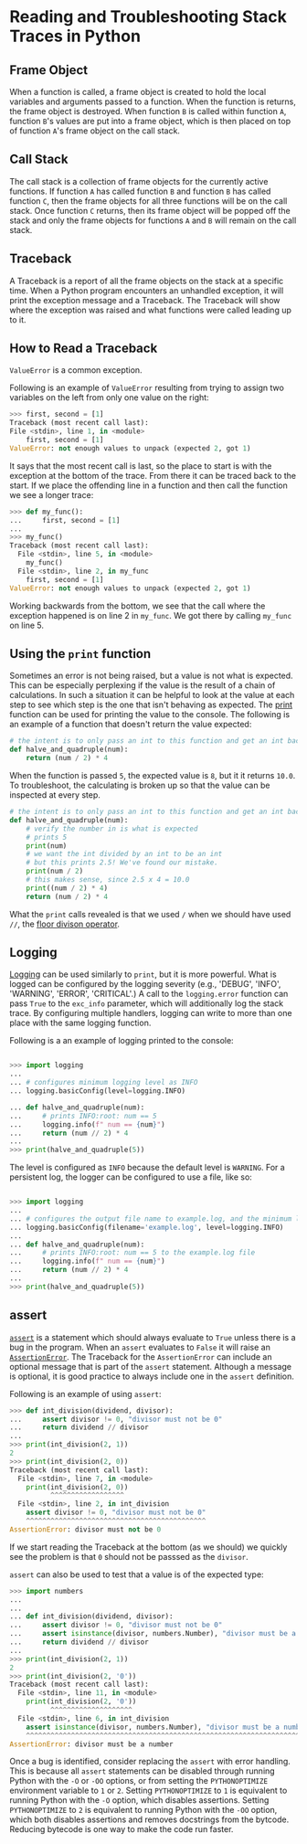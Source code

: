 # Reading and Troubleshooting Stack Traces in Python

## Frame Object

When a function is called, a frame object is created to hold the local variables and arguments passed to a function.
When the function is returns, the frame object is destroyed.
When function `B` is called within function `A`, function `B`'s values are put into a frame object, which is then placed on top of function `A`'s frame object on the call stack.

## Call Stack

The call stack is a collection of frame objects for the currently active functions.
If function `A` has called function `B` and function `B` has called function `C`, then the frame objects for all three functions will be on the call stack.
Once function `C` returns, then its frame object will be popped off the stack and only the frame objects for functions `A` and `B` will remain on the call stack.

## Traceback

A Traceback is a report of all the frame objects on the stack at a specific time.
When a Python program encounters an unhandled exception, it will print the exception message and a Traceback.
The Traceback will show where the exception was raised and what functions were called leading up to it.

## How to Read a Traceback

`ValueError` is a common exception.

Following is an example of `ValueError` resulting from trying to assign two variables on the left from only one value on the right:

```python
>>> first, second = [1]
Traceback (most recent call last):
File <stdin>, line 1, in <module>
    first, second = [1]
ValueError: not enough values to unpack (expected 2, got 1)

```

It says that the most recent call is last, so the place to start is with the exception at the bottom of the trace.
From there it can be traced back to the start.
If we place the offending line in a function and then call the function we see a longer trace:

```python
>>> def my_func():
...     first, second = [1]
...
>>> my_func()
Traceback (most recent call last):
  File <stdin>, line 5, in <module>
    my_func()
  File <stdin>, line 2, in my_func
    first, second = [1]
ValueError: not enough values to unpack (expected 2, got 1)

```

Working backwards from the bottom, we see that the call where the exception happened is on line 2 in `my_func`.
We got there by calling `my_func` on line 5.

## Using the `print` function

Sometimes an error is not being raised, but a value is not what is expected.
This can be especially perplexing if the value is the result of a chain of calculations.
In such a situation it can be helpful to look at the value at each step to see which step is the one that isn't behaving as expected.
The [print][print] function can be used for printing the value to the console.
The following is an example of a function that doesn't return the value expected:

```python
# the intent is to only pass an int to this function and get an int back
def halve_and_quadruple(num):
    return (num / 2) * 4
```

When the function is passed `5`, the expected value is `8`, but it it returns `10.0`.
To troubleshoot, the calculating is broken up so that the value can be inspected at every step.

```python
# the intent is to only pass an int to this function and get an int back
def halve_and_quadruple(num):
    # verify the number in is what is expected
    # prints 5
    print(num)
    # we want the int divided by an int to be an int
    # but this prints 2.5! We've found our mistake.
    print(num / 2)
    # this makes sense, since 2.5 x 4 = 10.0
    print((num / 2) * 4)
    return (num / 2) * 4

```

What the `print` calls revealed is that we used `/` when we should have used `//`, the [floor divison operator][floor divison operator].

## Logging

[Logging][logging] can be used similarly to `print`, but it is more powerful.
What is logged can be configured by the logging severity (e.g., 'DEBUG', 'INFO', 'WARNING', 'ERROR', 'CRITICAL'.)
A call to the `logging.error` function can pass `True` to the `exc_info` parameter, which will additionally log the stack trace.
By configuring multiple handlers, logging can write to more than one place with the same logging function.

Following is a an example of logging printed to the console:

```python

>>> import logging
...
... # configures minimum logging level as INFO
... logging.basicConfig(level=logging.INFO)

... def halve_and_quadruple(num):
...     # prints INFO:root: num == 5
...     logging.info(f" num == {num}")
...     return (num // 2) * 4
...
>>> print(halve_and_quadruple(5))

```

The level is configured as `INFO` because the default level is `WARNING`.
For a persistent log, the logger can be configured to use a file, like so:

```python

>>> import logging
...
... # configures the output file name to example.log, and the minimum logging level as INFO
... logging.basicConfig(filename='example.log', level=logging.INFO)
...
... def halve_and_quadruple(num):
...     # prints INFO:root: num == 5 to the example.log file
...     logging.info(f" num == {num}")
...     return (num // 2) * 4
...
>>> print(halve_and_quadruple(5))

```

## assert

[`assert`][assert] is a statement which should always evaluate to `True` unless there is a bug in the program.
When an `assert` evaluates to `False` it will raise an [`AssertionError`][AssertionError].
The Traceback for the `AssertionError` can include an optional message that is part of the `assert` statement.
Although a message is optional, it is good practice to always include one in the `assert` definition.

Following is an example of using `assert`:

```python
>>> def int_division(dividend, divisor):
...     assert divisor != 0, "divisor must not be 0"
...     return dividend // divisor
... 
>>> print(int_division(2, 1))
2
>>> print(int_division(2, 0))
Traceback (most recent call last):
  File <stdin>, line 7, in <module>
    print(int_division(2, 0))
          ^^^^^^^^^^^^^^^^^^
  File <stdin>, line 2, in int_division
    assert divisor != 0, "divisor must not be 0"
    ^^^^^^^^^^^^^^^^^^^^^^^^^^^^^^^^^^^^^^^^^^^^
AssertionError: divisor must not be 0

```

If we start reading the Traceback at the bottom (as we should) we quickly see the problem is that `0` should not be passsed as the `divisor`.

`assert` can also be used to test that a value is of the expected type:

```python
>>> import numbers
...
...
... def int_division(dividend, divisor):
...     assert divisor != 0, "divisor must not be 0"
...     assert isinstance(divisor, numbers.Number), "divisor must be a number"
...     return dividend // divisor
...
>>> print(int_division(2, 1))
2
>>> print(int_division(2, '0'))
Traceback (most recent call last):
  File <stdin>, line 11, in <module>
    print(int_division(2, '0'))
          ^^^^^^^^^^^^^^^^^^^^
  File <stdin>, line 6, in int_division
    assert isinstance(divisor, numbers.Number), "divisor must be a number"
    ^^^^^^^^^^^^^^^^^^^^^^^^^^^^^^^^^^^^^^^^^^^^^^^^^^^^^^^^^^^^^^^^^^^^^^
AssertionError: divisor must be a number
```

Once a bug is identified, consider replacing the `assert` with error handling.
This is because all `assert` statements can be disabled through running Python with the `-O` or `-OO` options, or from setting the `PYTHONOPTIMIZE` environment variable to `1` or `2`.
Setting `PYTHONOPTIMIZE` to `1` is equivalent to running Python with the `-O` option, which disables assertions.
Setting `PYTHONOPTIMIZE` to `2` is equivalent to running Python with the `-OO` option, which both disables assertions and removes docstrings from the bytcode.
Reducing bytecode is one way to make the code run faster.

[assert]: https://realpython.com/python-assert-statement/
[AssertionError]: https://www.geeksforgeeks.org/python-assertion-error/
[floor divison operator]: https://www.codingem.com/python-floor-division
[logging]: https://docs.python.org/3/howto/logging.html
[print]: https://www.w3schools.com/python/ref_func_print.asp
